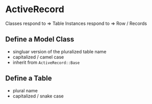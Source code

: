 # ActiveRecord

Classes respond to => Table
Instances respond to => Row / Records

## Define a Model Class
* singluar version of the pluralized table name
* capitalized / camel case
* inherit from `ActiveRecord::Base`

## Define a Table
* plural name
* capitalized / snake case